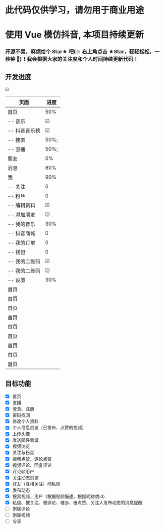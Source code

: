 # 此代码仅供学习，请勿用于商业用途

# 使用 Vue 模仿抖音, 本项目持续更新

### 开源不易，麻烦给个 Star★ 吧(☺️ 右上角点击 ★Star，轻轻松松，一秒钟 🤣)！我会根据大家的关注度和个人时间持续更新代码！

## 开发进度

&#9745;

页面|进度
---|---
首页|50%
-- 音乐|&#9745;
-- 抖音音乐榜|&#9745;
-- 搜索|50%;
-- 直播|50%;
朋友|0%
消息|80%
我|90%
-- 关注|0
-- 粉丝|0
-- 编辑资料|&#9745;
-- 添加朋友|&#9745;
-- 我的音乐|30%
-- 抖音商城|0
-- 我的订单|0
-- 钱包|0
-- 我的二维码|&#9745;
-- 我的二维码|&#9745;
-- 设置|30%
首页|
首页|
首页|
首页|
首页|
首页|
首页|
首页|
首页|

## 目标功能

- [x] 首页
- [x] 直播
- [x] 登录、注册
- [x] 密码找回
- [x] 修改个人资料
- [x] 个人信息浏览（已发布、点赞的视频）
- [x] 上传头像
- [x] 发送邮件验证
- [x] 视频浏览
- [x] 关注与粉丝
- [x] 视频点赞、评论点赞
- [x] 视频评论、回复评论
- [x] 评论@用户
- [x] 关注动态浏览
- [x] 好友（互相关注）间私信
- [x] 发布动态
- [x] 搜索视频，用户（根据视频描述，根据昵称或id）
- [x] 私信、被关注、被评论、被@、被点赞、关注人发布动态的消息提醒
- [ ] 删除评论
- [ ] 删除视频
- [ ] 分享